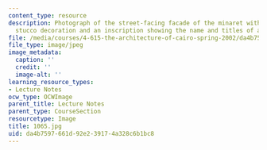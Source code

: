 ```yaml
---
content_type: resource
description: Photograph of the street-facing facade of the minaret with elaborate
  stucco decoration and an inscription showing the name and titles of al-Nasir Muhammad.
file: /media/courses/4-615-the-architecture-of-cairo-spring-2002/da4b7597661d92e239174a328c6b1bc8_1065.jpg
file_type: image/jpeg
image_metadata:
  caption: ''
  credit: ''
  image-alt: ''
learning_resource_types:
- Lecture Notes
ocw_type: OCWImage
parent_title: Lecture Notes
parent_type: CourseSection
resourcetype: Image
title: 1065.jpg
uid: da4b7597-661d-92e2-3917-4a328c6b1bc8
---
```

